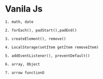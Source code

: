 # Vanila Js

```
1. math, date
```

```
2. forEach(), padStart(),padEnd()
```

```
3. createElement(), remove()
```

```
4. LocalStorage(setItem getItem removeItem)
```

```
5. addEventListener(), preventDefault()
```

```
6. array, Object
```

```
7. arrow functionO
```

